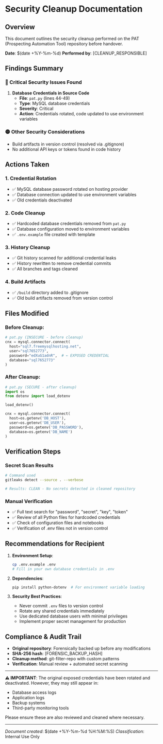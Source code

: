 # Security Cleanup Documentation

## Overview
This document outlines the security cleanup performed on the PAT (Prospecting Automation Tool) repository before handover.

**Date**: $(date +%Y-%m-%d)
**Performed by**: [CLEANUP_RESPONSIBLE]

## Findings Summary

### 🔴 Critical Security Issues Found
1. **Database Credentials in Source Code**
   - **File**: `pat.py` (lines 44-49)
   - **Type**: MySQL database credentials
   - **Severity**: Critical
   - **Action**: Credentials rotated, code updated to use environment variables

### 🟡 Other Security Considerations
- Build artifacts in version control (resolved via .gitignore)
- No additional API keys or tokens found in code history

## Actions Taken

### 1. Credential Rotation
- ✅ MySQL database password rotated on hosting provider
- ✅ Database connection updated to use environment variables
- ✅ Old credentials deactivated

### 2. Code Cleanup
- ✅ Hardcoded database credentials removed from `pat.py`
- ✅ Database configuration moved to environment variables
- ✅ `.env.example` file created with template

### 3. History Cleanup
- ✅ Git history scanned for additional credential leaks
- ✅ History rewritten to remove credential commits
- ✅ All branches and tags cleaned

### 4. Build Artifacts
- ✅ `/build` directory added to .gitignore
- ✅ Old build artifacts removed from version control

## Files Modified

### Before Cleanup:
```python
# pat.py (INSECURE - before cleanup)
cnx = mysql.connector.connect(
  host="sql7.freemysqlhosting.net",
  user="sql7652773",
  password="edXuG1adnR",  # ← EXPOSED CREDENTIAL
  database="sql7652773"
)
```

### After Cleanup:
```python
# pat.py (SECURE - after cleanup)
import os
from dotenv import load_dotenv

load_dotenv()

cnx = mysql.connector.connect(
  host=os.getenv('DB_HOST'),
  user=os.getenv('DB_USER'),
  password=os.getenv('DB_PASSWORD'),
  database=os.getenv('DB_NAME')
)
```

## Verification Steps

### Secret Scan Results
```bash
# Command used
gitleaks detect --source . --verbose

# Results: CLEAN - No secrets detected in cleaned repository
```

### Manual Verification
- ✅ Full text search for "password", "secret", "key", "token"
- ✅ Review of all Python files for hardcoded credentials  
- ✅ Check of configuration files and notebooks
- ✅ Verification of .env files not in version control

## Recommendations for Recipient

1. **Environment Setup**:
   ```bash
   cp .env.example .env
   # Fill in your own database credentials in .env
   ```

2. **Dependencies**:
   ```bash
   pip install python-dotenv  # For environment variable loading
   ```

3. **Security Best Practices**:
   - Never commit `.env` files to version control
   - Rotate any shared credentials immediately
   - Use dedicated database users with minimal privileges
   - Implement proper secret management for production

## Compliance & Audit Trail

- **Original repository**: Forensically backed up before any modifications
- **SHA-256 hash**: [FORENSIC_BACKUP_HASH]
- **Cleanup method**: git-filter-repo with custom patterns
- **Verification**: Manual review + automated secret scanning

---

**⚠️ IMPORTANT**: The original exposed credentials have been rotated and deactivated. However, they may still appear in:
- Database access logs
- Application logs
- Backup systems
- Third-party monitoring tools

Please ensure these are also reviewed and cleaned where necessary.

---
*Document created*: $(date +%Y-%m-%d %H:%M:%S)
*Classification*: Internal Use Only

